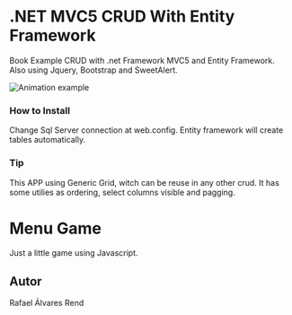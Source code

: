 # .NET MVC5 CRUD With Entity Framework

Book Example CRUD with .net Framework MVC5 and Entity Framework. Also using Jquery, Bootstrap and SweetAlert.

<img src="http://rendti.com.br/screen/mvc5net_crud.gif" alt="Animation example" />

### How to Install
Change Sql Server connection at web.config. Entity framework will create tables automatically.



### Tip
This APP using Generic Grid, witch can be reuse in any other crud. It has some utilies as ordering, select columns visible and pagging.


# Menu Game
Just a little game using Javascript.

## Autor

Rafael Álvares Rend
